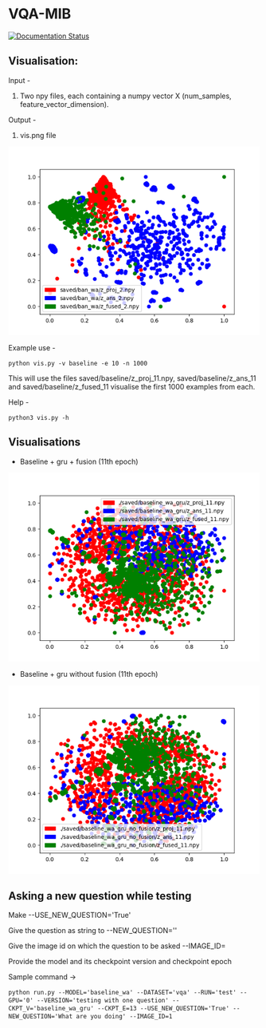 # VQA-MIB

<div>
	<a href="https://openvqa.readthedocs.io/en/latest/?badge=latest"><img alt="Documentation Status" src="https://readthedocs.org/projects/openvqa/badge/?version=latest"/></a>
</div>

## Visualisation:

Input -
1. Two npy files, each containing a numpy vector X (num_samples, feature_vector_dimension).

Output -
1. vis.png file

![vis.png](vis.png)

Example use - 
```
python vis.py -v baseline -e 10 -n 1000
```
This will use the files saved/baseline/z_proj_11.npy, saved/baseline/z_ans_11 and saved/baseline/z_fused_11 visualise the first 1000 examples from each.

Help - 
```
python3 vis.py -h
```

## Visualisations

- Baseline + gru + fusion (11th epoch)

![visualisation](images/11f.png)

- Baseline + gru without fusion (11th epoch) 

![visualisation](images/11wof.png)

## Asking a new question while testing

Make --USE_NEW_QUESTION='True'

Give the question as string to --NEW_QUESTION='<Question>'

Give the image id on which the question to be asked --IMAGE_ID=<int>

Provide the model and its checkpoint version and checkpoint epoch

Sample command -> 

```
python run.py --MODEL='baseline_wa' --DATASET='vqa' --RUN='test' --GPU='0' --VERSION='testing with one question' --CKPT_V='baseline_wa_gru' --CKPT_E=13 --USE_NEW_QUESTION='True' --NEW_QUESTION='What are you doing' --IMAGE_ID=1
```
